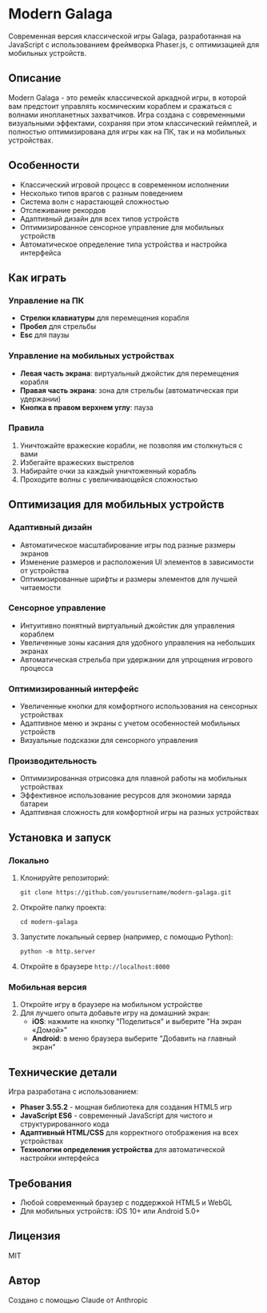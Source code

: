 # Modern Galaga

Современная версия классической игры Galaga, разработанная на JavaScript с использованием фреймворка Phaser.js, с оптимизацией для мобильных устройств.

## Описание

Modern Galaga - это ремейк классической аркадной игры, в которой вам предстоит управлять космическим кораблем и сражаться с волнами инопланетных захватчиков. Игра создана с современными визуальными эффектами, сохраняя при этом классический геймплей, и полностью оптимизирована для игры как на ПК, так и на мобильных устройствах.

## Особенности

- Классический игровой процесс в современном исполнении
- Несколько типов врагов с разным поведением
- Система волн с нарастающей сложностью
- Отслеживание рекордов
- Адаптивный дизайн для всех типов устройств
- Оптимизированное сенсорное управление для мобильных устройств
- Автоматическое определение типа устройства и настройка интерфейса

## Как играть

### Управление на ПК
- **Стрелки клавиатуры** для перемещения корабля
- **Пробел** для стрельбы
- **Esc** для паузы

### Управление на мобильных устройствах
- **Левая часть экрана**: виртуальный джойстик для перемещения корабля
- **Правая часть экрана**: зона для стрельбы (автоматическая при удержании)
- **Кнопка в правом верхнем углу**: пауза

### Правила
1. Уничтожайте вражеские корабли, не позволяя им столкнуться с вами
2. Избегайте вражеских выстрелов
3. Набирайте очки за каждый уничтоженный корабль
4. Проходите волны с увеличивающейся сложностью

## Оптимизация для мобильных устройств

### Адаптивный дизайн
- Автоматическое масштабирование игры под разные размеры экранов
- Изменение размеров и расположения UI элементов в зависимости от устройства
- Оптимизированные шрифты и размеры элементов для лучшей читаемости

### Сенсорное управление
- Интуитивно понятный виртуальный джойстик для управления кораблем
- Увеличенные зоны касания для удобного управления на небольших экранах
- Автоматическая стрельба при удержании для упрощения игрового процесса

### Оптимизированный интерфейс
- Увеличенные кнопки для комфортного использования на сенсорных устройствах
- Адаптивное меню и экраны с учетом особенностей мобильных устройств
- Визуальные подсказки для сенсорного управления

### Производительность
- Оптимизированная отрисовка для плавной работы на мобильных устройствах
- Эффективное использование ресурсов для экономии заряда батареи
- Адаптивная сложность для комфортной игры на разных устройствах

## Установка и запуск

### Локально
1. Клонируйте репозиторий:
   ```
   git clone https://github.com/yourusername/modern-galaga.git
   ```
2. Откройте папку проекта:
   ```
   cd modern-galaga
   ```
3. Запустите локальный сервер (например, с помощью Python):
   ```
   python -m http.server
   ```
4. Откройте в браузере `http://localhost:8000`

### Мобильная версия
1. Откройте игру в браузере на мобильном устройстве
2. Для лучшего опыта добавьте игру на домашний экран:
   - **iOS**: нажмите на кнопку "Поделиться" и выберите "На экран «Домой»"
   - **Android**: в меню браузера выберите "Добавить на главный экран"

## Технические детали

Игра разработана с использованием:
- **Phaser 3.55.2** - мощная библиотека для создания HTML5 игр
- **JavaScript ES6** - современный JavaScript для чистого и структурированного кода
- **Адаптивный HTML/CSS** для корректного отображения на всех устройствах
- **Технологии определения устройства** для автоматической настройки интерфейса

## Требования
- Любой современный браузер с поддержкой HTML5 и WebGL
- Для мобильных устройств: iOS 10+ или Android 5.0+

## Лицензия
MIT

## Автор
Создано с помощью Claude от Anthropic
